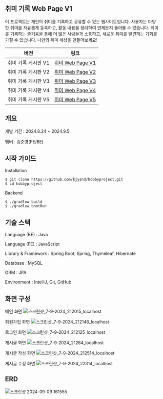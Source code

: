 ## 취미 기록 Web Page V1

이 프로젝트는 개인의 취미를 기록하고 공유할 수 있는 웹사이트입니다. 사용자는 다양한 취미를 자유롭게 등록하고, 활동 내용을 정리하여 언제든지 돌아볼 수 있습니다. 취미를 기록하는 즐거움을 통해 더 많은 사람들과 소통하고, 새로운 취미를 발견하는 기회를 가질 수 있습니다. 나만의 취미 세상을 만들어보세요!

| **버전** | **링크**       |
|----------|----------------|
| 취미 기록 게시판 V1       | [취미 Web Page V1](https://github.com/kjyend/hobbyproject) |
| 취미 기록 게시판 V2       | [취미 Web Page V2](https://github.com/kjyend/hobbyprojectV2) |
| 취미 기록 게시판 V3       | [취미 Web Page V3](https://github.com/kjyend/hobbyprojectV3) |
| 취미 기록 게시판 V4       | [취미 Web Page V4](https://github.com/kjyend/hobbyprojectV4) |
| 취미 기록 게시판 V5       | [취미 Web Page V5](https://github.com/kjyend/hobbyprojectV5) |

## 개요

개발 기간 : 2024.8.24 ~ 2024.9.5

멤버 : 김준영(FE/BE)


## 시작 가이드

Installation
```
$ git clone https://github.com/kjyend/hobbyproject.git
$ cd hobbyproject
```
Backend
```
$ ./gradlew build
$ ./gradlew bootRun
```

## 기술 스택

Language (BE) : Java

Language (FE) : JavaScript

Library & Framework : Spring Boot, Spring, Thymeleaf, Hibernate 

Database : MySQL

ORM : JPA

Environment : IntelliJ, Git, GitHub 


## 화면 구성
메인 화면
![스크린샷_7-9-2024_212015_localhost](https://github.com/user-attachments/assets/96433d05-eace-4391-bb89-4915c519e9c4)

회원가입 화면
![스크린샷_7-9-2024_212146_localhost](https://github.com/user-attachments/assets/8941c4f8-8cea-42d3-bb0f-979b39b50fb9)

로그인 화면
![스크린샷_7-9-2024_212125_localhost](https://github.com/user-attachments/assets/05a029ff-1651-47fb-be41-242513ca4150)

게시글 화면
![스크린샷_7-9-2024_21264_localhost](https://github.com/user-attachments/assets/a89325fa-75ea-45b5-aebf-e3ed40cc2c6e)

게시글 작성 화면
![스크린샷_7-9-2024_212514_localhost](https://github.com/user-attachments/assets/3a607aa9-5870-4bca-87b6-aa38b991ce74)

게시글 수정 화면
![스크린샷_7-9-2024_22314_localhost](https://github.com/user-attachments/assets/800c7754-5a7a-4a43-aef9-fd6e4c0963c7)


## ERD
![스크린샷 2024-09-09 161555](https://github.com/user-attachments/assets/9898b6a6-d1ea-4a0b-9bb1-ed6905c7f444)

